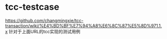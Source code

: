 # tcc-testcase

https://github.com/changmingxie/tcc-transaction/wiki/%E4%BD%BF%E7%94%A8%E6%8C%87%E5%8D%971.1.x
针对于上面URL的tcc实现的测试用例


